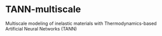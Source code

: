 # TANN-multiscale
Multiscale modeling of inelastic materials with Thermodynamics-based Artificial Neural Networks (TANN)
